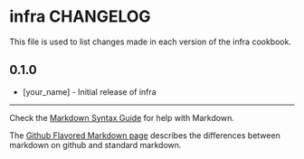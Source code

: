 infra CHANGELOG
===============

This file is used to list changes made in each version of the infra cookbook.

0.1.0
-----
- [your_name] - Initial release of infra

- - -
Check the [Markdown Syntax Guide](http://daringfireball.net/projects/markdown/syntax) for help with Markdown.

The [Github Flavored Markdown page](http://github.github.com/github-flavored-markdown/) describes the differences between markdown on github and standard markdown.
